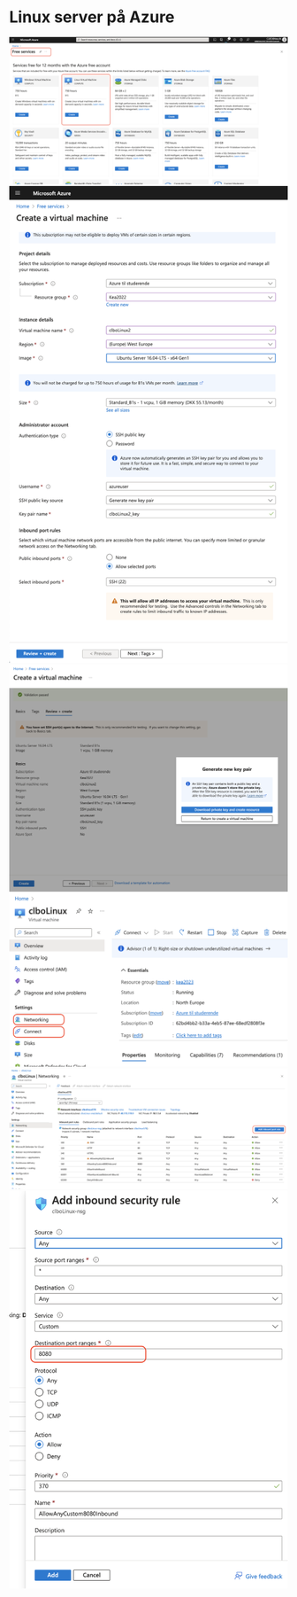 <script src="https://code.jquery.com/jquery-3.2.1.min.js"></script>
<script src="../script.js"></script>

# Linux server på Azure

![](../img/azure_linux_1.png)
![](../img/azure_linux_2.png)
![](../img/azure_linux_3.png)
![](../img/azure_linux_4.png)
![](../img/azure_linux_5.png)
![](../img/azure_linux_6.png)
